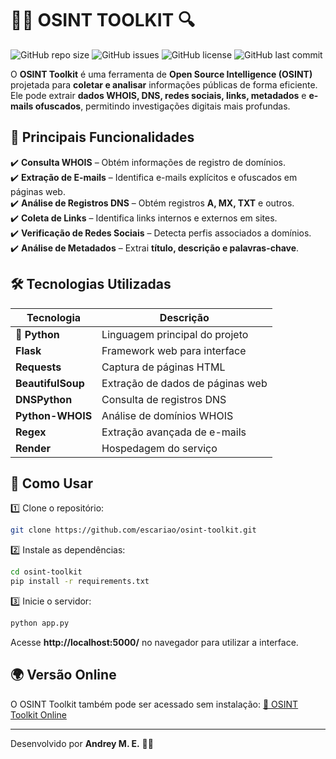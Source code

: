 # 🕵️‍♂️ OSINT TOOLKIT 🔍

![GitHub repo size](https://img.shields.io/github/repo-size/escariao/osint-toolkit)
![GitHub issues](https://img.shields.io/github/issues/escariao/osint-toolkit)
![GitHub license](https://img.shields.io/github/license/escariao/osint-toolkit)
![GitHub last commit](https://img.shields.io/github/last-commit/escariao/osint-toolkit)

O **OSINT Toolkit** é uma ferramenta de **Open Source Intelligence (OSINT)** projetada para **coletar e analisar** informações públicas de forma eficiente. Ele pode extrair **dados WHOIS, DNS, redes sociais, links, metadados** e **e-mails ofuscados**, permitindo investigações digitais mais profundas.

## 🚀 **Principais Funcionalidades**
✔️ **Consulta WHOIS** – Obtém informações de registro de domínios.  
✔️ **Extração de E-mails** – Identifica e-mails explícitos e ofuscados em páginas web.  
✔️ **Análise de Registros DNS** – Obtém registros **A, MX, TXT** e outros.  
✔️ **Coleta de Links** – Identifica links internos e externos em sites.  
✔️ **Verificação de Redes Sociais** – Detecta perfis associados a domínios.  
✔️ **Análise de Metadados** – Extrai **título, descrição e palavras-chave**.  

## 🛠 **Tecnologias Utilizadas**
| Tecnologia | Descrição |
|------------|------------|
| **🐍 Python** | Linguagem principal do projeto |
| **Flask** | Framework web para interface |
| **Requests** | Captura de páginas HTML |
| **BeautifulSoup** | Extração de dados de páginas web |
| **DNSPython** | Consulta de registros DNS |
| **Python-WHOIS** | Análise de domínios WHOIS |
| **Regex** | Extração avançada de e-mails |
| **Render** | Hospedagem do serviço |

## 📌 **Como Usar**

1️⃣ Clone o repositório:
```bash
git clone https://github.com/escariao/osint-toolkit.git
```

2️⃣ Instale as dependências:
```bash
cd osint-toolkit
pip install -r requirements.txt
```

3️⃣ Inicie o servidor:
```bash
python app.py
```

Acesse **http://localhost:5000/** no navegador para utilizar a interface.

## 🌍 **Versão Online**
O OSINT Toolkit também pode ser acessado sem instalação:
[🔗 OSINT Toolkit Online](https://osint-toolkit.onrender.com/)

---
Desenvolvido por **Andrey M. E.** 🕵️‍♂️
